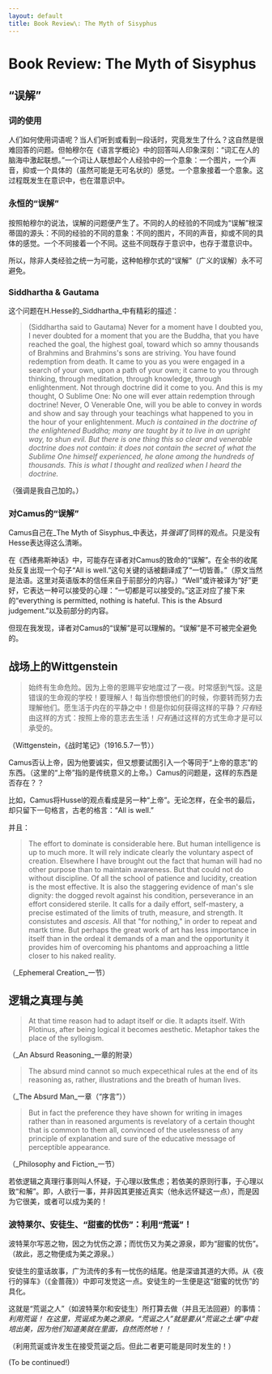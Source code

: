 ```yaml
---
layout: default
title: Book Review\: The Myth of Sisyphus
---
```


# Book Review: The Myth of Sisyphus


## “误解”

### 词的使用

人们如何使用词语呢？当人们听到或看到一段话时，究竟发生了什么？这自然是很难回答的问题。但帕穆尔在《语言学概论》中的回答叫人印象深刻：“词汇在人的脑海中激起联想。”一个词让人联想起个人经验中的一个意象：一个图片，一个声音，抑或一个具体的（虽然可能是无可名状的）感觉。一个意象接着一个意象。这过程既发生在意识中，也在潜意识中。

### 永恒的“误解”

按照帕穆尔的说法，误解的问题便产生了。不同的人的经验的不同成为“误解”根深蒂固的源头：不同的经验的不同的意象：不同的图片，不同的声音，抑或不同的具体的感觉。一个不同接着一个不同。这些不同既存于意识中，也存于潜意识中。

所以，除非人类经验之统一为可能，这种帕穆尔式的“误解”（广义的误解）永不可避免。

### Siddhartha & Gautama

这个问题在H.Hesse的_Siddhartha_中有精彩的描述：

> (Siddhartha said to Gautama) Never for a moment have I doubted you, I never doubted for a moment that you are the Buddha, that you have reached the goal, the highest goal, toward which so amny thousands of Brahmins and Brahmins's sons are striving. You have found redemption from death. It came to you as you were engaged in a search of your own, upon a path of your own; it came to you through thinking, through meditation, through knowledge, through enlightenment. Not through doctrine did it come to you. And this is my thought, O Sublime One: No one will ever attain redemption through doctrine! Never, O Venerable One, will you be able to convey in words and show and say through your teachings what happened to you in the hour of your enlightenment. *Much is contained in the doctrine of the enlightened Buddha; many are taught by it to live in an upright way, to shun evil. But there is one thing this so clear and venerable doctrine does not contain: it does not contain the secret of what the Sublime One himself experienced, he alone among the hundreds of thousands. This is what I thought and realized when I heard the doctrine.*

（强调是我自己加的。）

### 对Camus的“误解”

Camus自己在_The Myth of Sisyphus_中表达，并*强调*了同样的观点。只是没有Hesse表达得这么清晰。

在《西绪弗斯神话》中，可能存在译者对Camus的致命的“误解”。在全书的收尾处反复出现一个句子“All is well.”这句关键的话被翻译成了“一切皆善。”（原文当然是法语。这里对英语版本的信任来自于前部分的内容。）“Well”或许被译为“好”更好，它表达一种可以接受的心理：“一切都是可以接受的。”这正对应了接下来的“everything is permitted, nothing is hateful. This is the Absurd judgement.”以及前部分的内容。

但现在我发现，译者对Camus的“误解”是可以理解的。“误解”是不可被完全避免的。


## 战场上的Wittgenstein

> 始终有生命危险。因为上帝的恩赐平安地度过了一夜。时常感到气馁。这是错误的生命观的学校！要理解人！每当你想恨他们的时候，你要转而努力去理解他们。愿生活于内在的平静之中！但是你如何获得这样的平静？*只有*经由这样的方式：按照上帝的意志去生活！*只有*通过这样的方式生命才是可以承受的。

（Wittgenstein，《战时笔记》（1916.5.7一节））

Camus否认上帝，因为他要诚实，但又想要试图引入一个等同于“上帝的意志”的东西。（这里的“上帝”指的是传统意义的上帝。）Camus的问题是，这样的东西是否存在？？

比如，Camus将Hussel的观点看成是另一种“上帝”。无论怎样，在全书的最后，却只留下一句格言，古老的格言：“All is well.”

并且：

> The effort to dominate is considerable here. But human intelligence is up to much more. It will rely indicate clearly the voluntary aspect of creation. Elsewhere I have brought out the fact that human will had no other purpose than to maintain awareness. But that could not do without discipline. Of all the school of patience and lucidity, creation is the most effective. It is also the staggering evidence of man's sle dignity: the dogged revolt against his condition, perseverance in an effort considered sterile. It calls for a daily effort, self-mastery, a precise estimated of the limits of truth, measure, and strength. It consistutes and _ascesis_. All that "for nothing," in order to repeat and martk time. But perhaps the great work of art has less importance in itself than in the ordeal it demands of a man and the opportunity it provides him of overcoming his phantoms and approaching a little closer to his naked reality.

（_Ephemeral Creation_一节）


## 逻辑之真理与美

> At that time reason had to adapt itself or die. It adapts itself. With Plotinus, after being logical it becomes aesthetic. Metaphor takes the place of the syllogism.

（_An Absurd Reasoning_一章的附录）

> The absurd mind cannot so much expecethical rules at the end of its reasoning as, rather, illustrations and the breath of human lives.

（_The Absurd Man_一章（“序言”））

> But in fact the preference they have shown for writing in images rather than in reasoned arguments is revelatory of a certain thought that is common to them all, convinced of the uselessness of any principle of explanation and sure of the educative message of perceptible appearance.

（_Philosophy and Fiction_一节）

若依逻辑之真理行事则叫人怀疑，于心理以致焦虑；若依美的原则行事，于心理以致“和解”。即，人欲行一事，并非因其更接近真实（他永远怀疑这一点），而是因为它很美，或者可以成为美的！



### 波特莱尔、安徒生、“甜蜜的忧伤”：利用“荒诞”！

波特莱尔写恶之物，因之为忧伤之源；而忧伤又为美之源泉，即为“甜蜜的忧伤”。（故此，恶之物便成为美之源泉。）

安徒生的童话故事，广为流传的多有一忧伤的结尾。他是深谙其道的大师。从《夜行的驿车》（《金蔷薇》）中即可发觉这一点。安徒生的一生便是这“甜蜜的忧伤”的具化。

这就是“荒诞之人”（如波特莱尔和安徒生）所打算去做（并且无法回避）的事情：*利用荒诞！* *在这里，荒诞成为美之源泉。“荒诞之人”就是要从“荒诞之土壤”中栽培出美，因为他们知道美就在里面，自然而然地！！*

（利用荒诞或许发生在接受荒诞之后。但此二者更可能是同时发生的！）











(To be continued!)

